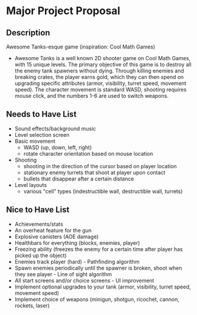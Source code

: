 # Major Project Proposal

## Description
Awesome Tanks-esque game (inspiration: Cool Math Games)
- Awesome Tanks is a well known 2D shooter game on Cool Math Games, with 15 unique levels.
  The primary objective of this game is to destroy all the enemy tank spawners without dying.
  Through killing enemies and breaking crates, the player earns gold, which they can then spend
  on upgrading specific attributes (armor, visibility, turret speed, movement speed). The character movement
  is standard WASD, shooting requires mouse click, and the numbers 1-6 are used to switch weapons.

## Needs to Have List
- Sound effects/background music
- Level selection screen
- Basic movement
  - WASD (up, down, left, right)
  - rotate character orientation based on mouse location
- Shooting
  - shooting in the direction of the cursor based on player location
  - stationary enemy turrets that shoot at player upon contact
  - bullets that disappear after a certain distance
- Level layouts
  - various "cell" types (indestructible wall, destructible wall, turrets)

## Nice to Have List
- Achievements/stats
- An overheat feature for the gun
- Explosive canisters (AOE damage)
- Healthbars for everything (blocks, enemies, player)
- Freezing ability (freezes the enemy for a certain time after player has picked up the object)
- Enemies track player (hard) - Pathfinding algorithm
- Spawn enemies periodically until the spawner is broken, shoot when they see player - Line of sight algorithm
- All start screens and/or choice screens - UI improvement
- Implement optional upgrades to your tank (armor, visibility, turret speed, movement speed)
- Implement choice of weapons (minigun, shotgun, ricochet, cannon, rockets, laser)
